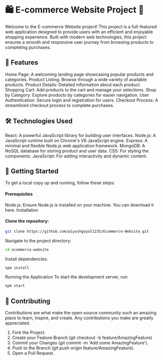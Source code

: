 # 🛍️ E-commerce Website Project 🚀
Welcome to the E-commerce Website project! This project is a full-featured web application designed to provide users with an efficient and enjoyable shopping experience. Built with modern web technologies, this project ensures a smooth and responsive user journey from browsing products to completing purchases.

## 🌟 Features
Home Page: A welcoming landing page showcasing popular products and categories.
Product Listing: Browse through a wide variety of available products.
Product Details: Detailed information about each product.
Shopping Cart: Add products to the cart and manage your selections.
Shop by Category: Explore products by categories for easier navigation.
User Authentication: Secure login and registration for users.
Checkout Process: A streamlined checkout process to complete purchases.
## 🛠️ Technologies Used
React: A powerful JavaScript library for building user interfaces.
Node.js: A JavaScript runtime built on Chrome's V8 JavaScript engine.
Express: A minimal and flexible Node.js web application framework.
MongoDB: A NoSQL database for storing product and user data.
CSS: For styling the components.
JavaScript: For adding interactivity and dynamic content.


## 🚀 Getting Started
To get a local copy up and running, follow these steps:

#### Prerequisites
Node.js: Ensure Node.js is installed on your machine. You can download it here.
Installation

#### Clone the repository:

```sh
git clone https://github.com/piyushgoyal1235/Ecommerce-Website.git
```

Navigate to the project directory:
```sh
cd ecommerce-website
```
Install dependencies:

```sh
npm install
```
Running the Application
To start the development server, run:

```sh
npm start
```

## 🤝 Contributing
Contributions are what make the open-source community such an amazing place to learn, inspire, and create. Any contributions you make are greatly appreciated.

1. Fork the Project.
2. Create your Feature Branch (git checkout -b feature/AmazingFeature)
3. Commit your Changes (git commit -m 'Add some AmazingFeature').
4. Push to the Branch (git push origin feature/AmazingFeature).
5. Open a Pull Request.